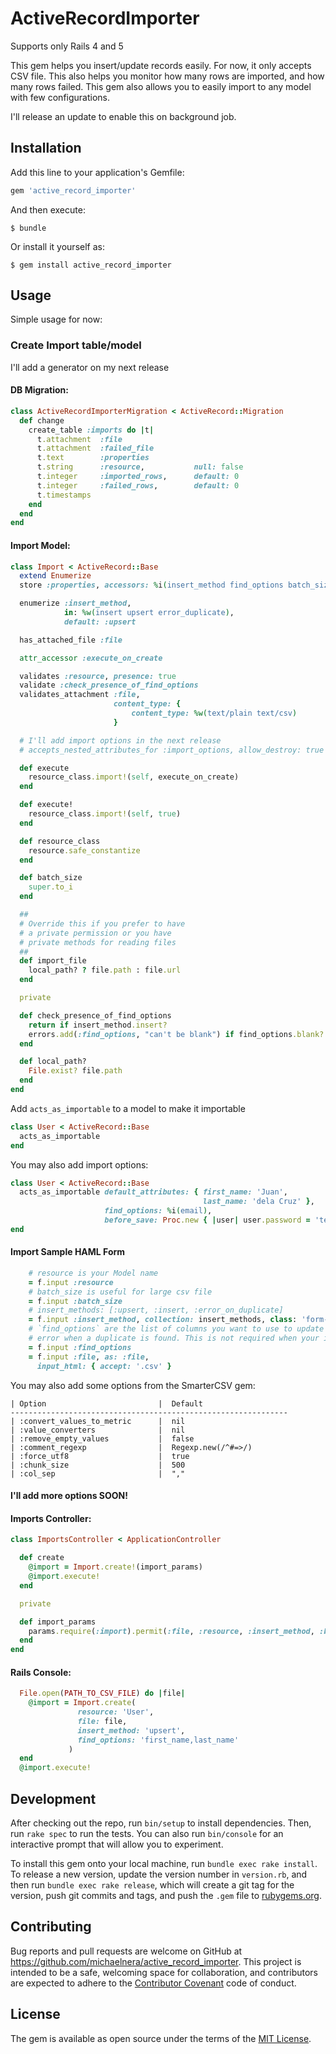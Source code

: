 # ActiveRecordImporter

Supports only Rails 4 and 5

This gem helps you insert/update records easily. For now, it only accepts CSV file.
This also helps you monitor how many rows are imported, and how many rows failed.
This gem also allows you to easily import to any model with few configurations.

I'll release an update to enable this on background job.

## Installation

Add this line to your application's Gemfile:

```ruby
gem 'active_record_importer'
```

And then execute:

    $ bundle

Or install it yourself as:

    $ gem install active_record_importer

## Usage

Simple usage for now:

### Create Import table/model
I'll add a generator on my next release
#### DB Migration:
```ruby
class ActiveRecordImporterMigration < ActiveRecord::Migration
  def change
    create_table :imports do |t|
      t.attachment  :file
      t.attachment  :failed_file
      t.text        :properties
      t.string      :resource,           null: false
      t.integer     :imported_rows,      default: 0
      t.integer     :failed_rows,        default: 0
      t.timestamps
    end
  end
end
```

#### Import Model:
```ruby
class Import < ActiveRecord::Base
  extend Enumerize
  store :properties, accessors: %i(insert_method find_options batch_size)

  enumerize :insert_method,
            in: %w(insert upsert error_duplicate),
            default: :upsert

  has_attached_file :file

  attr_accessor :execute_on_create

  validates :resource, presence: true
  validate :check_presence_of_find_options
  validates_attachment :file,
                       content_type: {
                           content_type: %w(text/plain text/csv)
                       }

  # I'll add import options in the next release
  # accepts_nested_attributes_for :import_options, allow_destroy: true

  def execute
    resource_class.import!(self, execute_on_create)
  end

  def execute!
    resource_class.import!(self, true)
  end

  def resource_class
    resource.safe_constantize
  end

  def batch_size
    super.to_i
  end

  ##
  # Override this if you prefer to have
  # a private permission or you have
  # private methods for reading files
  ##
  def import_file
    local_path? ? file.path : file.url
  end

  private

  def check_presence_of_find_options
    return if insert_method.insert?
    errors.add(:find_options, "can't be blank") if find_options.blank?
  end

  def local_path?
    File.exist? file.path
  end
end
```

Add `acts_as_importable` to a model to make it importable
```ruby
class User < ActiveRecord::Base
  acts_as_importable
end
```

You may also add import options:
```ruby
class User < ActiveRecord::Base
  acts_as_importable default_attributes: { first_name: 'Juan',
                                           last_name: 'dela Cruz' },
                     find_options: %i(email),
                     before_save: Proc.new { |user| user.password = 'temporarypassword123' }
end
```

#### Import Sample HAML Form
```ruby
    # resource is your Model name
    = f.input :resource
    # batch_size is useful for large csv file
    = f.input :batch_size
    # insert_methods: [:upsert, :insert, :error_on_duplicate]
    = f.input :insert_method, collection: insert_methods, class: 'form-control insert-method'
    # `find_options` are the list of columns you want to use to update a certain instance or
    # error when a duplicate is found. This is not required when your insert_method is `:insert`
    = f.input :find_options
    = f.input :file, as: :file,
      input_html: { accept: '.csv' }
```

You may also add some options from the SmarterCSV gem:

    | Option                         |  Default
    --------------------------------------------------------------
    | :convert_values_to_metric      |  nil
    | :value_converters              |  nil
    | :remove_empty_values           |  false
    | :comment_regexp                |  Regexp.new(/^#=>/)
    | :force_utf8                    |  true
    | :chunk_size                    |  500
    | :col_sep                       |  ","

#### I'll add more options SOON!

#### Imports Controller:
```ruby
class ImportsController < ApplicationController

  def create
    @import = Import.create!(import_params)
    @import.execute!
  end

  private

  def import_params
    params.require(:import).permit(:file, :resource, :insert_method, :batch_size)
  end
end
```

#### Rails Console:
```ruby
  File.open(PATH_TO_CSV_FILE) do |file|
    @import = Import.create(
               resource: 'User',
               file: file,
               insert_method: 'upsert',
               find_options: 'first_name,last_name'
             )
  end
  @import.execute!
```


## Development

After checking out the repo, run `bin/setup` to install dependencies. Then, run `rake spec` to run the tests. You can also run `bin/console` for an interactive prompt that will allow you to experiment.

To install this gem onto your local machine, run `bundle exec rake install`. To release a new version, update the version number in `version.rb`, and then run `bundle exec rake release`, which will create a git tag for the version, push git commits and tags, and push the `.gem` file to [rubygems.org](https://rubygems.org).

## Contributing

Bug reports and pull requests are welcome on GitHub at https://github.com/michaelnera/active_record_importer. This project is intended to be a safe, welcoming space for collaboration, and contributors are expected to adhere to the [Contributor Covenant](contributor-covenant.org) code of conduct.


## License

The gem is available as open source under the terms of the [MIT License](http://opensource.org/licenses/MIT).
